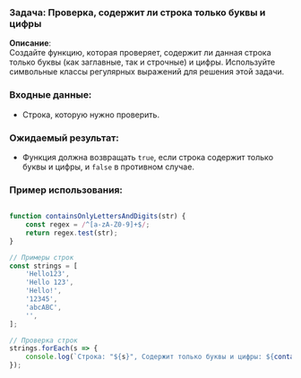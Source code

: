 ### Задача: Проверка, содержит ли строка только буквы и цифры

**Описание**:  
Создайте функцию, которая проверяет, содержит ли данная строка только буквы (как заглавные, так и строчные) и цифры. Используйте символьные классы регулярных выражений для решения этой задачи.

### Входные данные:
- Строка, которую нужно проверить.

### Ожидаемый результат:
- Функция должна возвращать `true`, если строка содержит только буквы и цифры, и `false` в противном случае.

### Пример использования:

```javascript

function containsOnlyLettersAndDigits(str) {
    const regex = /^[a-zA-Z0-9]+$/;
    return regex.test(str);
}

// Примеры строк
const strings = [
    'Hello123',  
    'Hello 123',
    'Hello!',   
    '12345',     
    'abcABC',    
    '',         
];

// Проверка строк
strings.forEach(s => {
    console.log(`Строка: "${s}", Содержит только буквы и цифры: ${containsOnlyLettersAndDigits(s)}`);
});
